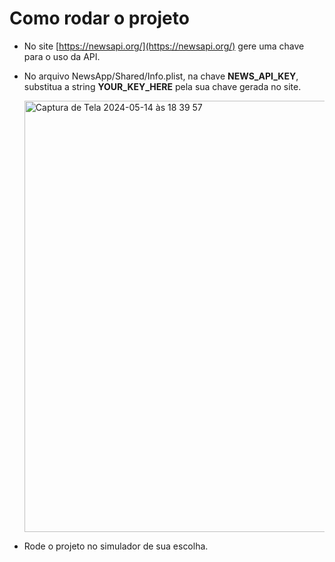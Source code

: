 # Como rodar o projeto
- No site [https://newsapi.org/](https://newsapi.org/) gere uma chave para o uso da API.
- No arquivo NewsApp/Shared/Info.plist, na chave **NEWS_API_KEY**, substitua a string **YOUR_KEY_HERE** pela sua chave gerada no site.

  <img width="690" alt="Captura de Tela 2024-05-14 às 18 39 57" src="https://github.com/dantoso/NewsApp/assets/80010223/b3f7fe24-bb56-4ea7-9754-1bc498387424">

- Rode o projeto no simulador de sua escolha.
